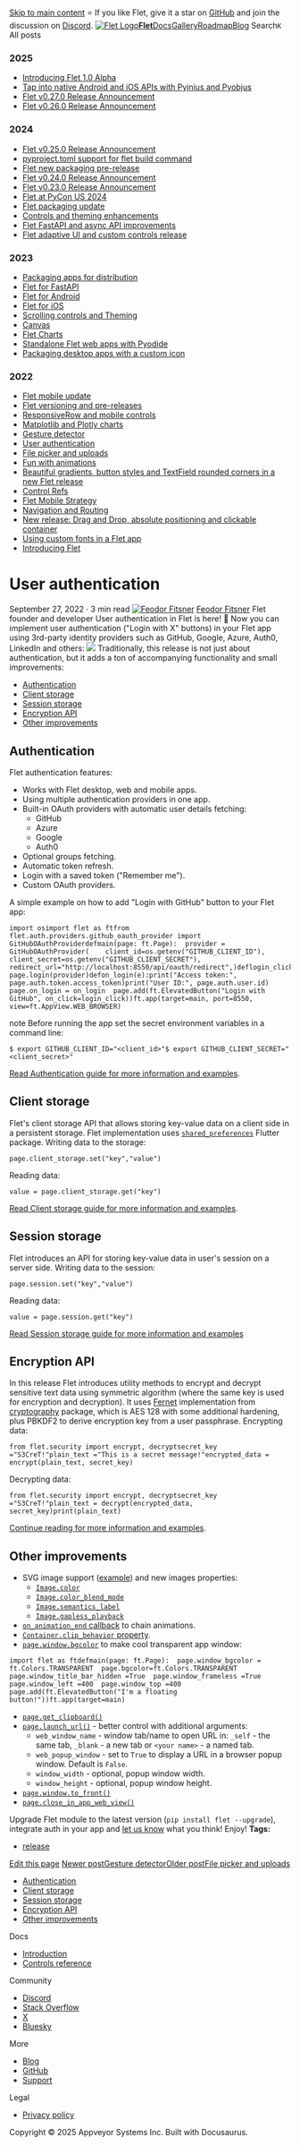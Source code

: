[Skip to main content](https://flet.dev/blog/user-authentication/#__docusaurus_skipToContent_fallback)
⭐️ If you like Flet, give it a star on [GitHub](https://github.com/flet-dev/flet) and join the discussion on [Discord](https://discord.gg/dzWXP8SHG8).
[![Flet Logo](https://flet.dev/img/logo.svg)**Flet**](https://flet.dev/)[Docs](https://flet.dev/docs/)[Gallery](https://flet.dev/gallery)[Roadmap](https://flet.dev/roadmap)[Blog](https://flet.dev/blog)
[](https://github.com/flet-dev/flet)
Search`K`
All posts
### 2025
  * [Introducing Flet 1.0 Alpha](https://flet.dev/blog/introducing-flet-1-0-alpha)
  * [Tap into native Android and iOS APIs with Pyjnius and Pyobjus](https://flet.dev/blog/tap-into-native-android-and-ios-apis-with-Pyjnius-and-pyobjus)
  * [Flet v0.27.0 Release Announcement](https://flet.dev/blog/flet-v-0-27-release-announcement)
  * [Flet v0.26.0 Release Announcement](https://flet.dev/blog/flet-v-0-26-release-announcement)


### 2024
  * [Flet v0.25.0 Release Announcement](https://flet.dev/blog/flet-v-0-25-release-announcement)
  * [pyproject.toml support for flet build command](https://flet.dev/blog/pyproject-toml-support-for-flet-build-command)
  * [Flet new packaging pre-release](https://flet.dev/blog/flet-new-packaging-pre-release)
  * [Flet v0.24.0 Release Announcement](https://flet.dev/blog/flet-v-0-24-release-announcement)
  * [Flet v0.23.0 Release Announcement](https://flet.dev/blog/flet-v-0-23-release-announcement)
  * [Flet at PyCon US 2024](https://flet.dev/blog/flet-at-pycon-us-2024)
  * [Flet packaging update](https://flet.dev/blog/flet-packaging-update)
  * [Controls and theming enhancements](https://flet.dev/blog/controls-and-theming-enhancements)
  * [Flet FastAPI and async API improvements](https://flet.dev/blog/flet-fastapi-and-async-api-improvements)
  * [Flet adaptive UI and custom controls release](https://flet.dev/blog/flet-adaptive-and-custom-controls)


### 2023
  * [Packaging apps for distribution](https://flet.dev/blog/packaging-apps-for-distribution)
  * [Flet for FastAPI](https://flet.dev/blog/flet-for-fastapi)
  * [Flet for Android](https://flet.dev/blog/flet-for-android)
  * [Flet for iOS](https://flet.dev/blog/flet-for-ios)
  * [Scrolling controls and Theming](https://flet.dev/blog/scrolling-controls-and-theming)
  * [Canvas](https://flet.dev/blog/canvas)
  * [Flet Charts](https://flet.dev/blog/flet-charts)
  * [Standalone Flet web apps with Pyodide](https://flet.dev/blog/standalone-flet-web-apps-with-pyodide)
  * [Packaging desktop apps with a custom icon](https://flet.dev/blog/packaging-desktop-apps-with-custom-icon)


### 2022
  * [Flet mobile update](https://flet.dev/blog/flet-mobile-update)
  * [Flet versioning and pre-releases](https://flet.dev/blog/flet-versioning-and-pre-releases)
  * [ResponsiveRow and mobile controls](https://flet.dev/blog/responsive-row-and-mobile-controls)
  * [Matplotlib and Plotly charts](https://flet.dev/blog/matplotlib-and-plotly-charts)
  * [Gesture detector](https://flet.dev/blog/gesture-detector)
  * [User authentication](https://flet.dev/blog/user-authentication)
  * [File picker and uploads](https://flet.dev/blog/file-picker-and-uploads)
  * [Fun with animations](https://flet.dev/blog/fun-with-animations)
  * [Beautiful gradients, button styles and TextField rounded corners in a new Flet release](https://flet.dev/blog/gradients-button-textfield-styles)
  * [Control Refs](https://flet.dev/blog/control-refs)
  * [Flet Mobile Strategy](https://flet.dev/blog/flet-mobile-strategy)
  * [Navigation and Routing](https://flet.dev/blog/navigation-and-routing)
  * [New release: Drag and Drop, absolute positioning and clickable container](https://flet.dev/blog/drag-and-drop-release)
  * [Using custom fonts in a Flet app](https://flet.dev/blog/using-custom-fonts-in-flet-app)
  * [Introducing Flet](https://flet.dev/blog/introducing-flet)


# User authentication
September 27, 2022 · 3 min read
[![Feodor Fitsner](https://avatars0.githubusercontent.com/u/5041459?s=400&v=4)](ttps://github.com/FeodorFitsner)
[Feodor Fitsner](ttps://github.com/FeodorFitsner)
Flet founder and developer
[](https://github.com/FeodorFitsner "GitHub")[](https://x.com/fletdev "X")
User authentication in Flet is here! 🎉
Now you can implement user authentication ("Login with X" buttons) in your Flet app using 3rd-party identity providers such as GitHub, Google, Azure, Auth0, LinkedIn and others:
![](https://flet.dev/img/docs/getting-started/authentication/github-oauth-authorize.png)
Traditionally, this release is not just about authentication, but it adds a ton of accompanying functionality and small improvements:
  * [Authentication](https://flet.dev/blog/user-authentication/#authentication)
  * [Client storage](https://flet.dev/blog/user-authentication/#client-storage)
  * [Session storage](https://flet.dev/blog/user-authentication/#session-storage)
  * [Encryption API](https://flet.dev/blog/user-authentication/#encryption-api)
  * [Other improvements](https://flet.dev/blog/user-authentication/#other-improvements)


## Authentication[​](https://flet.dev/blog/user-authentication/#authentication "Direct link to Authentication")
Flet authentication features:
  * Works with Flet desktop, web and mobile apps.
  * Using multiple authentication providers in one app.
  * Built-in OAuth providers with automatic user details fetching: 
    * GitHub
    * Azure
    * Google
    * Auth0
  * Optional groups fetching.
  * Automatic token refresh.
  * Login with a saved token ("Remember me").
  * Custom OAuth providers.


A simple example on how to add "Login with GitHub" button to your Flet app:
```
import osimport flet as ftfrom flet.auth.providers.github_oauth_provider import GitHubOAuthProviderdefmain(page: ft.Page):  provider = GitHubOAuthProvider(    client_id=os.getenv("GITHUB_CLIENT_ID"),    client_secret=os.getenv("GITHUB_CLIENT_SECRET"),    redirect_url="http://localhost:8550/api/oauth/redirect",)deflogin_click(e):    page.login(provider)defon_login(e):print("Access token:", page.auth.token.access_token)print("User ID:", page.auth.user.id)  page.on_login = on_login  page.add(ft.ElevatedButton("Login with GitHub", on_click=login_click))ft.app(target=main, port=8550, view=ft.AppView.WEB_BROWSER)
```

note
Before running the app set the secret environment variables in a command line:
```
$ export GITHUB_CLIENT_ID="<client_id>"$ export GITHUB_CLIENT_SECRET="<client_secret>"
```

[Read Authentication guide for more information and examples](https://flet.dev/docs/cookbook/authentication).
## Client storage[​](https://flet.dev/blog/user-authentication/#client-storage "Direct link to Client storage")
Flet's client storage API that allows storing key-value data on a client side in a persistent storage. Flet implementation uses [`shared_preferences`](https://pub.dev/packages/shared_preferences) Flutter package.
Writing data to the storage:
```
page.client_storage.set("key","value")
```

Reading data:
```
value = page.client_storage.get("key")
```

[Read Client storage guide for more information and examples](https://flet.dev/docs/cookbook/client-storage).
## Session storage[​](https://flet.dev/blog/user-authentication/#session-storage "Direct link to Session storage")
Flet introduces an API for storing key-value data in user's session on a server side.
Writing data to the session:
```
page.session.set("key","value")
```

Reading data:
```
value = page.session.get("key")
```

[Read Session storage guide for more information and examples](https://flet.dev/docs/cookbook/session-storage)
## Encryption API[​](https://flet.dev/blog/user-authentication/#encryption-api "Direct link to Encryption API")
In this release Flet introduces utility methods to encrypt and decrypt sensitive text data using symmetric algorithm (where the same key is used for encryption and decryption). It uses [Fernet](https://github.com/fernet/spec/blob/master/Spec.md) implementation from [cryptography](https://pypi.org/project/cryptography/) package, which is AES 128 with some additional hardening, plus PBKDF2 to derive encryption key from a user passphrase.
Encrypting data:
```
from flet.security import encrypt, decryptsecret_key ="S3CreT!"plain_text ="This is a secret message!"encrypted_data = encrypt(plain_text, secret_key)
```

Decrypting data:
```
from flet.security import encrypt, decryptsecret_key ="S3CreT!"plain_text = decrypt(encrypted_data, secret_key)print(plain_text)
```

[Continue reading for more information and examples](https://flet.dev/docs/cookbook/encrypting-sensitive-data).
## Other improvements[​](https://flet.dev/blog/user-authentication/#other-improvements "Direct link to Other improvements")
  * SVG image support ([example](https://github.com/flet-dev/examples/blob/main/python/controls/image/svg-image.py)) and new images properties: 
    * [`Image.color`](https://flet.dev/docs/controls/image#color)
    * [`Image.color_blend_mode`](https://flet.dev/docs/controls/image#color_blend_mode)
    * [`Image.semantics_label`](https://flet.dev/docs/controls/image#semantics_label)
    * [`Image.gapless_playback`](https://flet.dev/docs/controls/image#gapless_playback)
  * [`on_animation_end` callback](https://flet.dev/docs/cookbook/animations#animation-end-callback) to chain animations.
  * [`Container.clip_behavior` property](https://flet.dev/docs/controls/container#clip_behavior).
  * [`page.window.bgcolor`](https://flet.dev/docs/reference/types/window#bgcolor) to make cool transparent app window:


```
import flet as ftdefmain(page: ft.Page):  page.window_bgcolor = ft.Colors.TRANSPARENT  page.bgcolor=ft.Colors.TRANSPARENT  page.window_title_bar_hidden =True  page.window_frameless =True  page.window_left =400  page.window_top =400  page.add(ft.ElevatedButton("I'm a floating button!"))ft.app(target=main)
```

  * [`page.get_clipboard()`](https://flet.dev/docs/controls/page#get_clipboard)
  * [`page.launch_url()`](https://flet.dev/docs/controls/page#launch_urlurl) - better control with additional arguments: 
    * `web_window_name` - window tab/name to open URL in: `_self` - the same tab, `_blank` - a new tab or `<your name>` - a named tab.
    * `web_popup_window` - set to `True` to display a URL in a browser popup window. Default is `False`.
    * `window_width` - optional, popup window width.
    * `window_height` - optional, popup window height.
  * [`page.window.to_front()`](https://flet.dev/docs/reference/types/window#to_front)
  * [`page.close_in_app_web_view()`](https://flet.dev/docs/controls/page#close_in_app_web_view)


Upgrade Flet module to the latest version (`pip install flet --upgrade`), integrate auth in your app and [let us know](https://discord.gg/dzWXP8SHG8) what you think!
Enjoy!
**Tags:**
  * [release](https://flet.dev/blog/tags/release)


[Edit this page](https://github.com/flet-dev/website/edit/main/blog/2022-09-27-user-authentication.md)
[Newer postGesture detector](https://flet.dev/blog/gesture-detector)[Older postFile picker and uploads](https://flet.dev/blog/file-picker-and-uploads)
  * [Authentication](https://flet.dev/blog/user-authentication/#authentication)
  * [Client storage](https://flet.dev/blog/user-authentication/#client-storage)
  * [Session storage](https://flet.dev/blog/user-authentication/#session-storage)
  * [Encryption API](https://flet.dev/blog/user-authentication/#encryption-api)
  * [Other improvements](https://flet.dev/blog/user-authentication/#other-improvements)


Docs
  * [Introduction](https://flet.dev/docs)
  * [Controls reference](https://flet.dev/docs/controls)


Community
  * [Discord](https://discord.gg/dzWXP8SHG8)
  * [Stack Overflow](https://stackoverflow.com/questions/tagged/flet)
  * [X](https://x.com/fletdev)
  * [Bluesky](https://bsky.app/profile/fletdev.bsky.social)


More
  * [Blog](https://flet.dev/blog)
  * [GitHub](https://github.com/flet-dev/flet)
  * [Support](https://flet.dev/support)


Legal
  * [Privacy policy](https://flet.dev/privacy-policy)


Copyright © 2025 Appveyor Systems Inc. Built with Docusaurus.

